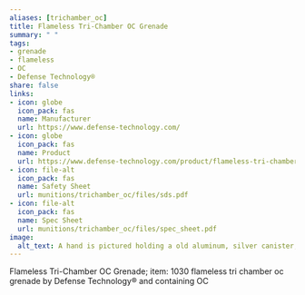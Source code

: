 ```yaml
--- 
aliases: [trichamber_oc] 
title: Flameless Tri-Chamber OC Grenade 
summary: " " 
tags:  
- grenade 
- flameless 
- OC 
- Defense Technology® 
share: false 
links:  
- icon: globe 
  icon_pack: fas 
  name: Manufacturer 
  url: https://www.defense-technology.com/ 
- icon: globe 
  icon_pack: fas 
  name: Product 
  url: https://www.defense-technology.com/product/flameless-tri-chamber-oc-grenade/ 
- icon: file-alt  
  icon_pack: fas 
  name: Safety Sheet 
  url: munitions/trichamber_oc/files/sds.pdf 
- icon: file-alt  
  icon_pack: fas 
  name: Spec Sheet 
  url: munitions/trichamber_oc/files/spec_sheet.pdf 
image: 
  alt_text: A hand is pictured holding a old aluminum, silver canister, with orange writing that says 'TD flameless tri-chamber oc Defense Technology' A mechanism at the top made of black plastic appears to be some kind of grenade trigger. Like an old bug bomb cannister. It's lipped at the top of the aluminum cannister, where the lid is crimped over the canister, shaped like a cylinder. The metal is worn and scraped and dented. 
---
```

Flameless Tri-Chamber OC Grenade; item: 1030 flameless tri chamber oc grenade by Defense Technology® and containing OC
